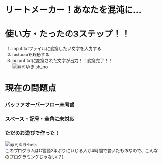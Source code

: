 # リートメーカー！あなたを混沌に…

# 使い方・たったの3ステップ！！
1. input.txtファイルに変換したい文字を入力する  
1. leet.exeを起動する  
1. output.txtに変換された文字が出力！！変換完了！！   
![寿司ゆき:oh_no](https://d1zd1v0cxnbx2w.cloudfront.net/images/sets/sushiyuki/14.png) 

# 現在の問題点  

### バッファオーバーフロー未考慮
### スペース・記号・全角に未対応

### ただのお遊びで作った！
![寿司ゆき:help](https://d1zd1v0cxnbx2w.cloudfront.net/images/sets/sushiyuki/11.png)   
このプログラムはC言語2年ぶりにいじる人が4時間で書いたものなので、こんなのプログラミングじゃない(？)
